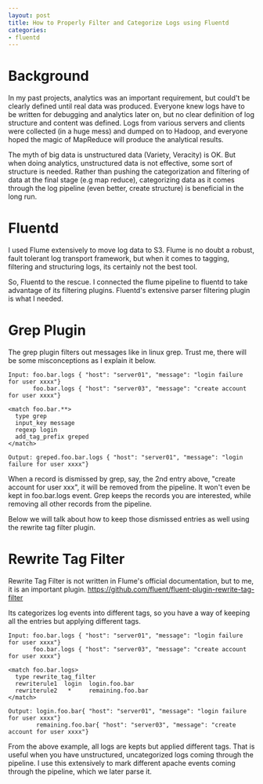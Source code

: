 ```yaml
---
layout: post
title: How to Properly Filter and Categorize Logs using Fluentd
categories:
- fluentd
---
```



# Background

In my past projects, analytics was an important requirement, but could't be clearly defined until real data was produced. Everyone knew logs have to be written for debugging and analytics later on, but no clear definition of log structure and content was defined. 
Logs from various servers and clients were collected (in a huge mess) and dumped on to Hadoop, and everyone hoped the magic of MapReduce will produce the analytical results. 

The myth of big data is unstructured data (Variety, Veracity) is OK. But when doing analytics, unstructured data is not effective, some sort of structure is needed. Rather than pushing the categorization and filtering of data at the final stage (e.g map reduce), categorizing data as it comes through the log pipeline (even better, create structure) is beneficial in the long run.  

# Fluentd
I used Flume extensively to move log data to S3. Flume is no doubt a robust, fault tolerant log transport framework, but when it comes to tagging, filtering and structuring logs, its certainly not the best tool. 

So, Fluentd to the rescue. I connected the flume pipeline to fluentd to take advantage of its filtering plugins. Fluentd's extensive parser filtering plugin is what I needed. 

# Grep Plugin

The grep plugin filters out messages like in linux grep. Trust me, there will be some misconceptions as I explain it below. 

```
Input: foo.bar.logs { "host": "server01", "message": "login failure for user xxxx"}
       foo.bar.logs { "host": "server03", "message": "create account for user xxxx"}

<match foo.bar.**>
  type grep
  input_key message
  regexp login
  add_tag_prefix greped
</match>

Output: greped.foo.bar.logs { "host": "server01", "message": "login failure for user xxxx"}

```

When a record is dismissed by grep, say,  the 2nd entry above,  "create account for user xxx", it will be removed from the pipeline. It won't even be kept in foo.bar.logs event. Grep keeps the records you are interested, while removing all other records from the pipeline. 

Below we will talk about how to keep those dismissed entries as well using the rewrite tag filter plugin. 

# Rewrite Tag Filter
Rewrite Tag Filter is not written in Flume's official documentation, but to me, it is an important plugin. 
https://github.com/fluent/fluent-plugin-rewrite-tag-filter

Its categorizes log events into different tags, so you have a way of keeping all the entries but applying different tags. 

```
Input: foo.bar.logs { "host": "server01", "message": "login failure for user xxxx"}
       foo.bar.logs { "host": "server03", "message": "create account for user xxxx"}

<match foo.bar.logs>
  type rewrite_tag_filter
  rewriterule1  login  login.foo.bar
  rewriterule2   *     remaining.foo.bar
</match>

Output: login.foo.bar{ "host": "server01", "message": "login failure for user xxxx"}
        remaining.foo.bar{ "host": "server03", "message": "create account for user xxxx"}

```

From the above example, all logs are kepts but applied different tags. That is useful when you have unstructured, uncategorized logs coming through the pipeline. I use this extensively to mark different apache events coming through the pipeline, which we later parse it. 




 

